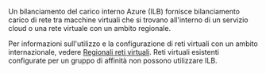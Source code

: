Un bilanciamento del carico interno Azure (ILB) fornisce bilanciamento carico di rete tra macchine virtuali che si trovano all'interno di un servizio cloud o una rete virtuale con un ambito regionale.

Per informazioni sull'utilizzo e la configurazione di reti virtuali con un ambito internazionale, vedere [Regionali reti virtuali](../articles/virtual-network/virtual-networks-migrate-to-regional-vnet.md). Reti virtuali esistenti configurate per un gruppo di affinità non possono utilizzare ILB.
